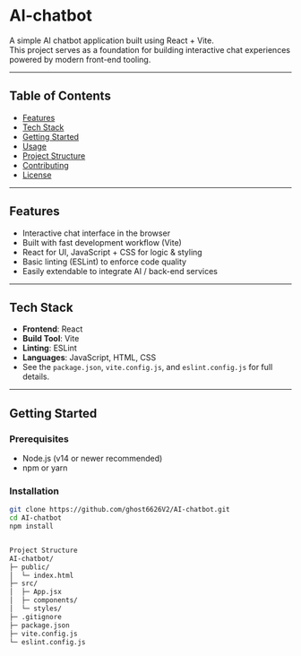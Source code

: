 # AI-chatbot

A simple AI chatbot application built using React + Vite.  
This project serves as a foundation for building interactive chat experiences powered by modern front-end tooling.

---

## Table of Contents

- [Features](#features)  
- [Tech Stack](#tech-stack)  
- [Getting Started](#getting-started)  
- [Usage](#usage)  
- [Project Structure](#project-structure)  
- [Contributing](#contributing)  
- [License](#license)  

---

## Features

- Interactive chat interface in the browser  
- Built with fast development workflow (Vite)  
- React for UI, JavaScript + CSS for logic & styling  
- Basic linting (ESLint) to enforce code quality  
- Easily extendable to integrate AI / back-end services  

---

## Tech Stack

- **Frontend**: React  
- **Build Tool**: Vite  
- **Linting**: ESLint  
- **Languages**: JavaScript, HTML, CSS  
- See the `package.json`, `vite.config.js`, and `eslint.config.js` for full details.

---

## Getting Started

### Prerequisites  
- Node.js (v14 or newer recommended)  
- npm or yarn  

### Installation  
```bash
git clone https://github.com/ghost6626V2/AI-chatbot.git  
cd AI-chatbot  
npm install


Project Structure
AI-chatbot/
├─ public/
│  └─ index.html
├─ src/
│  ├─ App.jsx
│  ├─ components/
│  └─ styles/
├─ .gitignore
├─ package.json
├─ vite.config.js
└─ eslint.config.js

